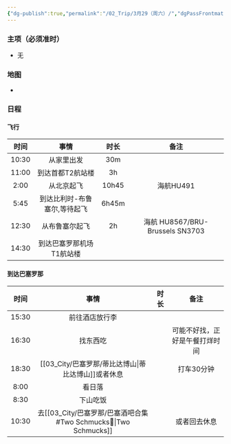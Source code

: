 ```yaml
---
{"dg-publish":true,"permalink":"/02_Trip/3月29（周六）/","dgPassFrontmatter":true}
---
```



### 主项（必须准时）
+ 无

### 地图
+ 
### 日程
#### 飞行

|  时间   |       事情        |  时长   |               备注               |
| :---: | :-------------: | :---: | :----------------------------: |
| 10:30 |      从家里出发      |  30m  |                                |
| 11:00 |    到达首都T2航站楼    |  3h   |                                |
| 2:00  |      从北京起飞      | 10h45 |            海航HU491             |
| 5:45  | 到达比利时-布鲁塞尔,等待起飞 | 6h45m |                                |
| 12:30 |     从布鲁塞尔起飞     |  2h   | 海航 HU8567/BRU-Brussels  SN3703 |
| 14:30 |  到达巴塞罗那机场T1航站楼  |       |                                |
####  到达巴塞罗那

|  时间   |                    事情                    | 时长  |       备注        |
| :---: | :--------------------------------------: | :-: | :-------------: |
| 15:30 |                 前往酒店放行李                  |     |                 |
| 16:30 |                   找东西吃                   |     | 可能不好找，正好是午餐打烊时间 |
| 18:30 |    [[03_City/巴塞罗那/蒂比达博山\|蒂比达博山]]或者休息     |     |     打车30分钟      |
| 8:00  |                   看日落                    |     |                 |
| 8:30  |                   下山吃饭                   |     |                 |
| 10:30 | 去[[03_City/巴塞罗那/巴塞酒吧合集#Two Schmucks🍹\|Two Schmucks]] |     |     或者回去休息      |

